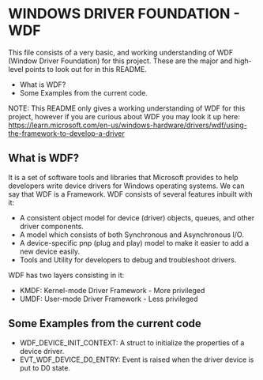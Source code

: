 # WINDOWS DRIVER FOUNDATION - WDF #

This file consists of a very basic, and working understanding of WDF (Window Driver Foundation) for this project. These are the major and high-level points to look out for in this README.

* What is WDF?
* Some Examples from the current code.

NOTE: This README only gives a working understanding of WDF for this project, however if you are curious about WDF you may look it up here:
https://learn.microsoft.com/en-us/windows-hardware/drivers/wdf/using-the-framework-to-develop-a-driver


## What is WDF? ##

It is a set of software tools and libraries that Microsoft provides to help developers write device drivers for Windows operating systems. We can say that WDF is a Framework. WDF consists of several features inbuilt with it:

* A consistent object model for device (driver) objects, queues, and other driver components.
* A model which consists of both Synchronous and Asynchronous I/O.
* A device-specific pnp (plug and play) model to make it easier to add a new device easily.
* Tools and Utility for developers to debug and troubleshoot drivers.

WDF has two layers consisting in it:

* KMDF: Kernel-mode Driver Framework - More privileged 
* UMDF: User-mode Driver Framework - Less privileged


## Some Examples from the current code ##

* WDF_DEVICE_INIT_CONTEXT: A struct to initialize the properties of a device driver.
* EVT_WDF_DEVICE_D0_ENTRY: Event is raised when the driver device is put to D0 state.